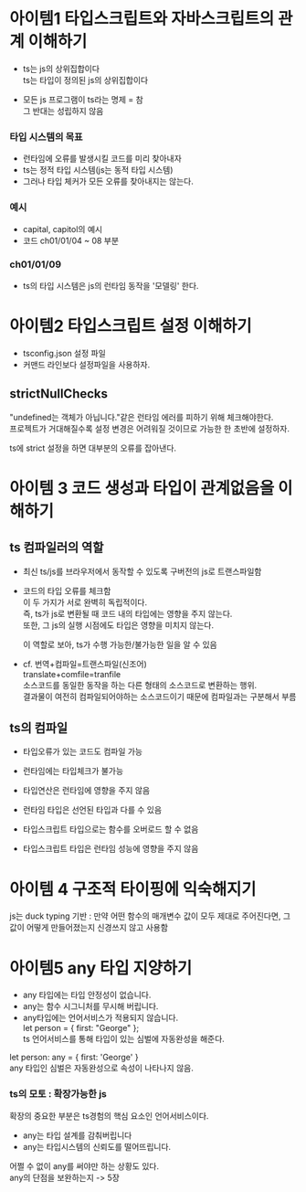 # 아이템1 타입스크립트와 자바스크립트의 관계 이해하기

- ts는 js의 상위집합이다  
  ts는 타입이 정의된 js의 상위집합이다

- 모든 js 프로그램이 ts라는 명제 = 참  
  그 반대는 성립하지 않음

### 타입 시스템의 목표

- 런타임에 오류를 발생시킬 코드를 미리 찾아내자
- ts는 정적 타입 시스템(js는 동적 타입 시스템)
- 그러나 타입 체커가 모든 오류를 찾아내지는 않는다.

### 예시

- capital, capitol의 예시
- 코드 ch01/01/04 ~ 08 부분

### ch01/01/09

- ts의 타입 시스템은 js의 런타임 동작을 '모델링' 한다.





# 아이템2 타입스크립트 설정 이해하기

- tsconfig.json 설정 파일
- 커맨드 라인보다 설정파일을 사용하자.

## strictNullChecks

"undefined는 객체가 아닙니다."같은 런타임 에러를 피하기 위해 체크해야한다.  
프로젝트가 거대해질수록 설정 변경은 어려워질 것이므로 가능한 한 초반에 설정하자.

ts에 strict 설정을 하면 대부분의 오류를 잡아낸다.



# 아이템 3 코드 생성과 타입이 관계없음을 이해하기

## ts 컴파일러의 역할

- 최신 ts/js를 브라우저에서 동작할 수 있도록 구버전의 js로 트랜스파일함

- 코드의 타입 오류를 체크함  
  이 두 가지가 서로 완벽히 독립적이다.  
  즉, ts가 js로 변환될 때 코드 내의 타입에는 영향을 주지 않는다.  
  또한, 그 js의 실행 시점에도 타입은 영향을 미치지 않는다.

  이 역할로 보아, ts가 수행 가능한/불가능한 일을 알 수 있음

- cf. 번역+컴파일=트랜스파일(신조어)  
  translate+comfile=tranfile  
  소스코드를 동일한 동작을 하는 다른 형태의 소스코드로 변환하는 행위.  
  결과물이 여전히 컴파일되어야하는 소스코드이기 때문에 컴파일과는 구분해서 부름

## ts의 컴파일

- 타입오류가 있는 코드도 컴파일 가능

- 런타임에는 타입체크가 불가능

- 타입연산은 런타임에 영향을 주지 않음

- 런타임 타입은 선언된 타입과 다를 수 있음

- 타입스크립트 타입으로는 함수를 오버로드 할 수 없음

- 타입스크립트 타입은 런타임 성능에 영향을 주지 않음

  

# 아이템 4 구조적 타이핑에 익숙해지기

js는 duck typing 기반 : 만약 어떤 함수의 매개변수 값이 모두 제대로 주어진다면, 그 값이 어떻게 만들어졌는지 신경쓰지 않고 사용함

# 아이템5 any 타입 지양하기

- any 타입에는 타입 안정성이 없습니다.
- any는 함수 시그니처를 무시해 버립니다.
- any타입에는 언어서비스가 적용되지 않습니다.  
  let person = { first: "George" };  
  ts 언어서비스를 통해 타입이 있는 심벌에 자동완성을 해준다.

let person: any = { first: 'George' }  
any 타입인 심벌은 자동완성으로 속성이 나타나지 않음.

### ts의 모토 : 확장가능한 js

확장의 중요한 부분은 ts경험의 핵심 요소인 언어서비스이다.

- any는 타입 설계를 감춰버립니다
- any는 타입시스템의 신뢰도를 떨어뜨립니다.

어쩔 수 없이 any를 써야만 하는 상황도 있다.  
any의 단점을 보완하는지 -> 5장